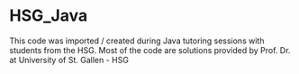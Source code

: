 # HSG_Java

This code was imported / created during Java tutoring sessions with students from the HSG.
Most of the code are solutions provided by Prof. Dr. at University of St. Gallen - HSG

